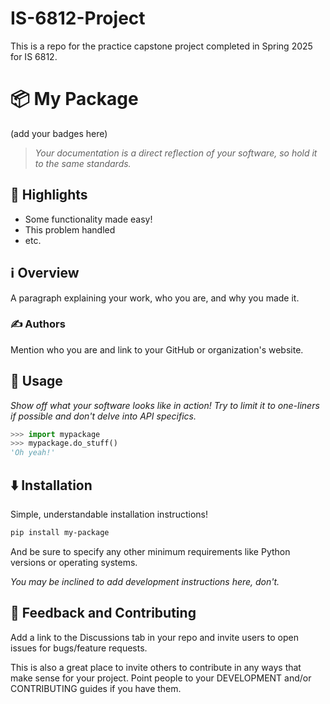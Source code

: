# IS-6812-Project
This is a repo for the practice capstone project completed in Spring 2025 for IS 6812.

# 📦 My Package

(add your badges here)

> *Your documentation is a direct reflection of your software, so hold it to the same standards.*


## 🌟 Highlights

- Some functionality made easy!
- This problem handled
- etc.


## ℹ️ Overview

A paragraph explaining your work, who you are, and why you made it.


### ✍️ Authors

Mention who you are and link to your GitHub or organization's website.


## 🚀 Usage

*Show off what your software looks like in action! Try to limit it to one-liners if possible and don't delve into API specifics.*

```py
>>> import mypackage
>>> mypackage.do_stuff()
'Oh yeah!'
```


## ⬇️ Installation

Simple, understandable installation instructions!

```bash
pip install my-package
```

And be sure to specify any other minimum requirements like Python versions or operating systems.

*You may be inclined to add development instructions here, don't.*


## 💭 Feedback and Contributing

Add a link to the Discussions tab in your repo and invite users to open issues for bugs/feature requests.

This is also a great place to invite others to contribute in any ways that make sense for your project. Point people to your DEVELOPMENT and/or CONTRIBUTING guides if you have them.
